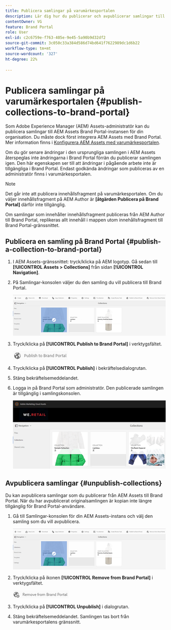 ```yaml
---
title: Publicera samlingar på varumärkesportalen
description: Lär dig hur du publicerar och avpublicerar samlingar till Brand Portal.
contentOwner: VG
feature: Brand Portal
role: User
exl-id: c2c6759e-f763-405e-9e45-5a90b9d32df2
source-git-commit: 3c050c33a384d586d74bd641f7622989dc1d6b22
workflow-type: tm+mt
source-wordcount: '327'
ht-degree: 22%

---
```


# Publicera samlingar på varumärkesportalen {#publish-collections-to-brand-portal}

Som Adobe Experience Manager (AEM) Assets-administratör kan du publicera samlingar till AEM Assets Brand Portal-instansen för din organisation. Du måste dock först integrera AEM Assets med Brand Portal. Mer information finns i [Konfigurera AEM Assets med varumärkesportalen](configure-aem-assets-with-brand-portal.md).

Om du gör senare ändringar i den ursprungliga samlingen i AEM Assets återspeglas inte ändringarna i Brand Portal förrän du publicerar samlingen igen. Den här egenskapen ser till att ändringar i pågående arbete inte är tillgängliga i Brand Portal. Endast godkända ändringar som publiceras av en administratör finns i varumärkesportalen.

>[!NOTE]
>
>Det går inte att publicera innehållsfragment på varumärkesportalen. Om du väljer innehållsfragment på AEM Author är **[åtgärden Publicera på Brand Portal]** därför inte tillgänglig.
>
>Om samlingar som innehåller innehållsfragment publiceras från AEM Author till Brand Portal, replikeras allt innehåll i mappen utom innehållsfragment till Brand Portal-gränssnittet.

## Publicera en samling på Brand Portal {#publish-a-collection-to-brand-portal}

1. I AEM Assets-gränssnittet: tryck/klicka på AEM logotyp. Gå sedan till **[!UICONTROL Assets > Collections]** från sidan **[!UICONTROL Navigation]**.
2. På Samlingar-konsolen väljer du den samling du vill publicera till Brand Portal.

   ![select_collection](assets/select_collection.png)

3. Tryck/klicka på **[!UICONTROL Publish to Brand Portal]** i verktygsfältet.

   ![publish_to_bp_icon](assets/publish_to_bp_icon.png)

4. Tryck/klicka på **[!UICONTROL Publish]** i bekräftelsedialogrutan.
5. Stäng bekräftelsemeddelandet.
6. Logga in på Brand Portal som administratör. Den publicerade samlingen är tillgänglig i samlingskonsolen.

   ![published_collection](assets/published_collection.png)

## Avpublicera samlingar {#unpublish-collections}

Du kan avpublicera samlingar som du publicerar från AEM Assets till Brand Portal. När du har avpublicerat originalsamlingen är kopian inte längre tillgänglig för Brand Portal-användare.

1. Gå till Samlingar-konsolen för din AEM Assets-instans och välj den samling som du vill avpublicera.

   ![select_collection-1](assets/select_collection-1.png)

2. Tryck/klicka på ikonen **[!UICONTROL Remove from Brand Portal]** i verktygsfältet.

   ![remove_from_bp_icon](assets/remove_from_bp_icon.png)

3. Tryck/klicka på **[!UICONTROL Unpublish]** i dialogrutan.
4. Stäng bekräftelsemeddelandet. Samlingen tas bort från varumärkesportalens gränssnitt.
